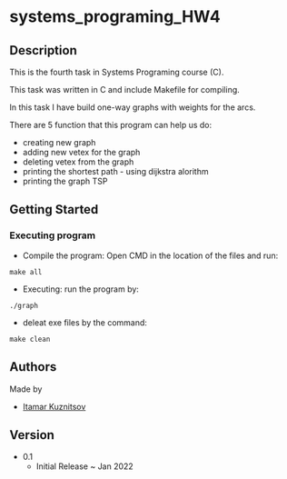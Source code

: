 # systems_programing_HW4

## Description
This is the fourth task in Systems Programing course (C).

This task was written in C and include Makefile for compiling.

In this task I have build one-way graphs with weights for the arcs. 

There are 5 function that this program can help us do:

* creating new graph
* adding new vetex for the graph
* deleting vetex from the graph
* printing the shortest path - using dijkstra alorithm
* printing the graph TSP 


## Getting Started
### Executing program

* Compile the program: 
  Open CMD in the location of the files and run:
```
make all
```
* Executing:
run the program by:
```
./graph
```

* deleat exe files by the command:
```
make clean
```

## Authors
Made by

* [Itamar Kuznitsov](https://github.com/Itamar-Kuznitsov)

## Version
* 0.1
  * Initial Release ~ Jan 2022
